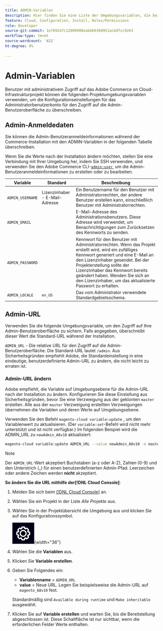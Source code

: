 ```yaml
---
title: ADMIN-Variablen
description: Hier finden Sie eine Liste der Umgebungsvariablen, die bei der Installation von Adobe Commerce in der Cloud-Infrastruktur verwendet werden.
feature: Cloud, Configuration, Install, Roles/Permissions
role: Developer
source-git-commit: 1e789247c12009908eabb6039d951acbdfcc9263
workflow-type: tm+mt
source-wordcount: '421'
ht-degree: 0%

---
```


# Admin-Variablen

Benutzer mit administrativem Zugriff auf das Adobe Commerce on Cloud-Infrastrukturprojekt können die folgenden Projektumgebungsvariablen verwenden, um die Konfigurationseinstellungen für das Administratorbenutzerkonto für den Zugriff auf die Admin-Benutzeroberfläche zu überschreiben.

## Admin-Anmeldedaten

Sie können die Admin-Benutzeranmeldeinformationen während der Commerce-Installation mit den ADMIN-Variablen in der folgenden Tabelle überschreiben.

Wenn Sie die Werte nach der Installation ändern möchten, stellen Sie eine Verbindung mit Ihrer Umgebung her, indem Sie SSH verwenden, und verwenden Sie den Adobe Commerce CLI-[`admin:user`](https://experienceleague.adobe.com/docs/commerce-operations/installation-guide/tutorials/admin.html), um die Admin-Benutzeranmeldeinformationen zu erstellen oder zu bearbeiten.

| Variable | Standard | Beschreibung |
| -------------- | --------------------------- | ----------- |
| `ADMIN_USERNAME` | Lizenzinhaber - E-Mail-Adresse | Ein Benutzername für den Benutzer mit Administratorrechten, der andere Benutzer erstellen kann, einschließlich Benutzer mit Administratorrechten. |
| `ADMIN_EMAIL` |                             | E-Mail-Adresse des Administrationsbenutzers. Diese Adresse wird verwendet, um Benachrichtigungen zum Zurücksetzen des Kennworts zu senden. |
| `ADMIN_PASSWORD` |                             | Kennwort für den Benutzer mit Administratorrechten. Wenn das Projekt erstellt wird, wird ein zufälliges Kennwort generiert und eine E-Mail an den Lizenzinhaber gesendet. Bei der Projekterstellung sollte der Lizenzinhaber das Kennwort bereits geändert haben. Wenden Sie sich an den Lizenzinhaber, um das aktualisierte Passwort zu erhalten. |
| `ADMIN_LOCALE` | `en_US` | Das vom Administrator verwendete Standardgebietsschema. |

## Admin-URL

Verwenden Sie die folgende Umgebungsvariable, um den Zugriff auf Ihre Admin-Benutzeroberfläche zu sichern. Falls angegeben, überschreibt dieser Wert die Standard-URL während der Installation.

`ADMIN_URL` - Die relative URL für den Zugriff auf die Admin-Benutzeroberfläche. Die Standard-URL lautet `/admin`. Aus Sicherheitsgründen empfiehlt Adobe, die Standardeinstellung in eine eindeutige, benutzerdefinierte Admin-URL zu ändern, die nicht leicht zu erraten ist.

### Admin-URL ändern

Adobe empfiehlt, die Variable auf Umgebungsebene für die Admin-URL nach der Installation zu ändern. Konfigurieren Sie diese Einstellung aus Sicherheitsgründen, bevor Sie eine Verzweigung aus der geklonten `master` erstellen. Alle aus der `master` Verzweigung erstellten Verzweigungen übernehmen die Variablen und deren Werte auf Umgebungsebene.

Verwenden Sie den Befehl `magento-cloud variable:update` , um den Variablenwert zu aktualisieren. (Der `variable:set`-Befehl wird nicht mehr unterstützt und ist nicht verfügbar.) Im folgenden Beispiel wird die ADMIN_URL zu `newAdmin_A8v10` aktualisiert:

```bash
magento-cloud variable:update ADMIN_URL --value newAdmin_A8v10 -e master
```

>[!NOTE]
>
>Der `ADMIN_URL`-Wert akzeptiert Buchstaben (a-z oder A-Z), Zahlen (0-9) und den Unterstrich (_) für einen benutzerdefinierten Admin-Pfad. Leerzeichen oder andere Zeichen werden **nicht** akzeptiert.

**So ändern Sie die URL mithilfe der[!DNL Cloud Console]**:

1. Melden Sie sich beim [[!DNL Cloud Console]](https://console.adobecommerce.com) an.

1. Wählen Sie ein Projekt in der Liste _Alle Projekte_ aus.

1. Wählen Sie in der Projektübersicht die Umgebung aus und klicken Sie auf das Konfigurationssymbol.

   ![Projektkonfiguration](../../assets/icon-configure.png){width="36"}

1. Wählen Sie die **Variablen** aus.

1. Klicken Sie **Variable erstellen**.

1. Geben Sie Folgendes ein:

   - **Variablenname** = `ADMIN_URL`
   - **value** = Neue URL. Legen Sie beispielsweise die Admin-URL auf `magento_A8v10` fest.

   Standardmäßig sind `Available during runtime` und `Make inheritable` ausgewählt.

1. Klicken Sie auf **Variable erstellen** und warten Sie, bis die Bereitstellung abgeschlossen ist. Diese Schaltfläche ist nur sichtbar, wenn die erforderlichen Felder Werte enthalten.
